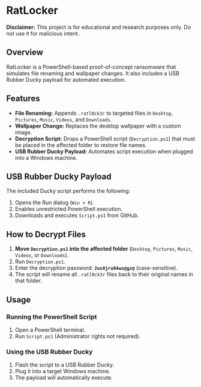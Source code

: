 # RatLocker  

**Disclaimer:** This project is for educational and research purposes only. Do not use it for malicious intent.  

## Overview  
RatLocker is a PowerShell-based proof-of-concept ransomware that simulates file renaming and wallpaper changes. It also includes a USB Rubber Ducky payload for automated execution.  

## Features  
- **File Renaming:** Appends `.ratl0ck3r` to targeted files in `Desktop`, `Pictures`, `Music`, `Videos`, and `Downloads`.  
- **Wallpaper Change:** Replaces the desktop wallpaper with a custom image.  
- **Decryption Script:** Drops a PowerShell script (`Decryption.ps1`) that must be placed in the affected folder to restore file names.  
- **USB Rubber Ducky Payload:** Automates script execution when plugged into a Windows machine.  

## USB Rubber Ducky Payload  
The included Ducky script performs the following:  
1. Opens the Run dialog (`Win + R`).  
2. Enables unrestricted PowerShell execution.  
3. Downloads and executes `Script.ps1` from GitHub.  

## How to Decrypt Files  
1. **Move `Decryption.ps1` into the affected folder** (`Desktop`, `Pictures`, `Music`, `Videos`, or `Downloads`).  
2. Run `Decryption.ps1`.  
3. Enter the decryption password: **`2us0jru04ws@gz@`** (case-sensitive).  
4. The script will rename all `.ratl0ck3r` files back to their original names in that folder.  

## Usage  
### Running the PowerShell Script  
1. Open a PowerShell terminal.  
2. Run `Script.ps1` (Administrator rights not required).  

### Using the USB Rubber Ducky  
1. Flash the script to a USB Rubber Ducky.  
2. Plug it into a target Windows machine.  
3. The payload will automatically execute.  
